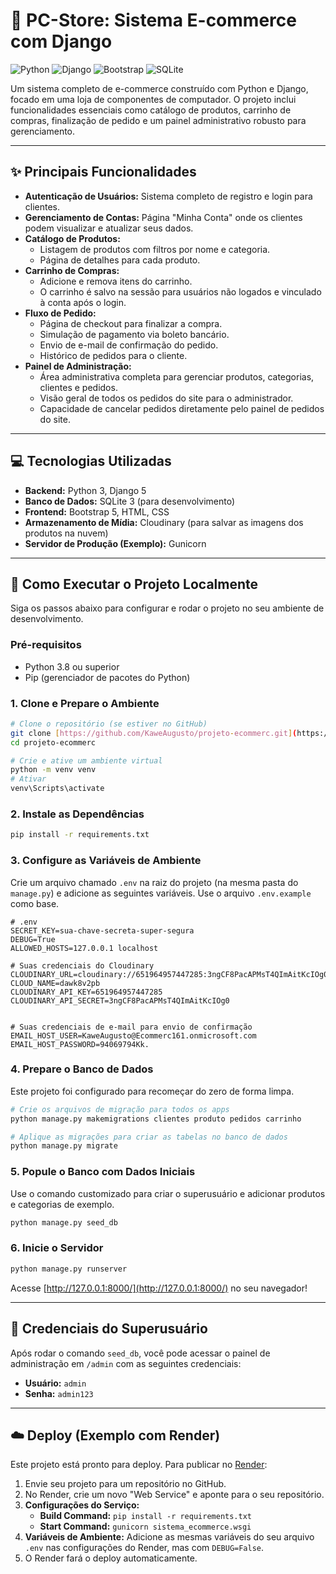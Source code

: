 # 🛒 PC-Store: Sistema E-commerce com Django

![Python](https://img.shields.io/badge/Python-3776AB?style=for-the-badge&logo=python&logoColor=white)
![Django](https://img.shields.io/badge/Django-092E20?style=for-the-badge&logo=django&logoColor=white)
![Bootstrap](https://img.shields.io/badge/Bootstrap-563D7C?style=for-the-badge&logo=bootstrap&logoColor=white)
![SQLite](https://img.shields.io/badge/SQLite-003B57?style=for-the-badge&logo=sqlite&logoColor=white)

Um sistema completo de e-commerce construído com Python e Django, focado em uma loja de componentes de computador. O projeto inclui funcionalidades essenciais como catálogo de produtos, carrinho de compras, finalização de pedido e um painel administrativo robusto para gerenciamento.

---

## ✨ Principais Funcionalidades

* **Autenticação de Usuários:** Sistema completo de registro e login para clientes.
* **Gerenciamento de Contas:** Página "Minha Conta" onde os clientes podem visualizar e atualizar seus dados.
* **Catálogo de Produtos:**
    * Listagem de produtos com filtros por nome e categoria.
    * Página de detalhes para cada produto.
* **Carrinho de Compras:**
    * Adicione e remova itens do carrinho.
    * O carrinho é salvo na sessão para usuários não logados e vinculado à conta após o login.
* **Fluxo de Pedido:**
    * Página de checkout para finalizar a compra.
    * Simulação de pagamento via boleto bancário.
    * Envio de e-mail de confirmação do pedido.
    * Histórico de pedidos para o cliente.
* **Painel de Administração:**
    * Área administrativa completa para gerenciar produtos, categorias, clientes e pedidos.
    * Visão geral de todos os pedidos do site para o administrador.
    * Capacidade de cancelar pedidos diretamente pelo painel de pedidos do site.

---

## 💻 Tecnologias Utilizadas

* **Backend:** Python 3, Django 5
* **Banco de Dados:** SQLite 3 (para desenvolvimento)
* **Frontend:** Bootstrap 5, HTML, CSS
* **Armazenamento de Mídia:** Cloudinary (para salvar as imagens dos produtos na nuvem)
* **Servidor de Produção (Exemplo):** Gunicorn

---

## 🚀 Como Executar o Projeto Localmente

Siga os passos abaixo para configurar e rodar o projeto no seu ambiente de desenvolvimento.

### **Pré-requisitos**

* Python 3.8 ou superior
* Pip (gerenciador de pacotes do Python)

### **1. Clone e Prepare o Ambiente**

```bash
# Clone o repositório (se estiver no GitHub)
git clone [https://github.com/KaweAugusto/projeto-ecommerc.git](https://github.com/KaweAugusto/projeto-ecommerc.git)
cd projeto-ecommerc

# Crie e ative um ambiente virtual
python -m venv venv
# Ativar
venv\Scripts\activate

```

### **2. Instale as Dependências**

```bash
pip install -r requirements.txt
```

### **3. Configure as Variáveis de Ambiente**

Crie um arquivo chamado `.env` na raiz do projeto (na mesma pasta do `manage.py`) e adicione as seguintes variáveis. Use o arquivo `.env.example` como base.

```dotenv
# .env
SECRET_KEY=sua-chave-secreta-super-segura
DEBUG=True
ALLOWED_HOSTS=127.0.0.1 localhost

# Suas credenciais do Cloudinary
CLOUDINARY_URL=cloudinary://651964957447285:3ngCF8PacAPMsT4QImAitKcIOg0@dawk8v2pb
CLOUD_NAME=dawk8v2pb
CLOUDINARY_API_KEY=651964957447285
CLOUDINARY_API_SECRET=3ngCF8PacAPMsT4QImAitKcIOg0


# Suas credenciais de e-mail para envio de confirmação
EMAIL_HOST_USER=KaweAugusto@Ecommerc161.onmicrosoft.com
EMAIL_HOST_PASSWORD=94069794Kk.
```

### **4. Prepare o Banco de Dados**

Este projeto foi configurado para recomeçar do zero de forma limpa.

```bash
# Crie os arquivos de migração para todos os apps
python manage.py makemigrations clientes produto pedidos carrinho

# Aplique as migrações para criar as tabelas no banco de dados
python manage.py migrate
```

### **5. Popule o Banco com Dados Iniciais**

Use o comando customizado para criar o superusuário e adicionar produtos e categorias de exemplo.

```bash
python manage.py seed_db
```

### **6. Inicie o Servidor**

```bash
python manage.py runserver
```

Acesse [http://127.0.0.1:8000/](http://127.0.0.1:8000/) no seu navegador!

---

## 🔑 Credenciais do Superusuário

Após rodar o comando `seed_db`, você pode acessar o painel de administração em `/admin` com as seguintes credenciais:

* **Usuário:** `admin`
* **Senha:** `admin123`

---

## ☁️ Deploy (Exemplo com Render)

Este projeto está pronto para deploy. Para publicar no [Render](https://render.com/):

1.  Envie seu projeto para um repositório no GitHub.
2.  No Render, crie um novo "Web Service" e aponte para o seu repositório.
3.  **Configurações do Serviço:**
    * **Build Command:** `pip install -r requirements.txt`
    * **Start Command:** `gunicorn sistema_ecommerce.wsgi`
4.  **Variáveis de Ambiente:** Adicione as mesmas variáveis do seu arquivo `.env` nas configurações do Render, mas com `DEBUG=False`.
5.  O Render fará o deploy automaticamente.
